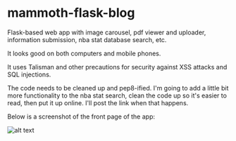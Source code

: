 # mammoth-flask-blog
Flask-based web app with image carousel, pdf viewer and uploader, information submission, nba stat database search, etc.

It looks good on both computers and mobile phones.

It uses Talisman and other precautions for security against XSS attacks and SQL injections.

The code needs to be cleaned up and pep8-ified. I'm going to add a little bit more functionality to the nba stat search,
clean the code up so it's easier to read, then put it up online. I'll post the link when that happens.

Below is a screenshot of the front page of the app:


![alt text](https://raw.githubusercontent.com/stephen-wolfe/mammoth-flask-blog/master/mammothflaskblog/static/images/Screenshot_MFB.png)





